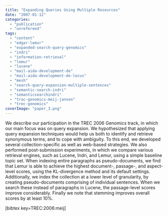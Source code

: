```yaml
---
title: "Expanding Queries Using Multiple Resources"
date: "2007-01-12"
categories: 
  - "publication"
  - "unrefereed"
tags: 
  - "content"
  - "edgar-lemur"
  - "expanded-search-query-genomics"
  - "indri"
  - "information-retrieval"
  - "lemur"
  - "lucene"
  - "mail-aida-development-de"
  - "mail-aida-development-de-locus"
  - "mesh"
  - "search-query-expansion-multiple-sentences"
  - "semantic-search-indri"
  - "semanticsearchindri"
  - "trac-genomics-meij-jansen"
  - "trec-genomics"
coverImage: "paper_3.png"
---
```


We describe our participation in the TREC 2006 Genomics track, in which our main focus was on query expansion. We hypothesized that applying query expansion techniques would help us both to identify and retrieve synonymous terms, and to cope with ambiguity. To this end, we developed several collection-specific as well as web-based strategies. We also performed post-submission experiments, in which we compare various retrieval engines, such as Lucene, Indri, and Lemur, using a simple baseline topic set. When indexing entire paragraphs as pseudo-documents, we find that Lemur is able to achieve the highest document-, passage-, and aspect-level scores, using the KL-divergence method and its default settings. Additionally, we index the collection at a lower level of granularity, by creating pseudo-documents comprising of individual sentences. When we search these instead of paragraphs in Lucene, the passage-level scores improve considerably. Finally we note that stemming improves overall scores by at least 10%.

\[bibtex key=TREC:2006:meij\]

